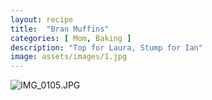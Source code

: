 ```yaml
---
layout: recipe
title:  "Bran Muffins"
categories: [ Mom, Baking ]
description: "Top for Laura, Stump for Ian"
image: assets/images/1.jpg
---
```

![IMG_0105.JPG]({{site.baseurl}}/image/IMG_0105.JPG)
